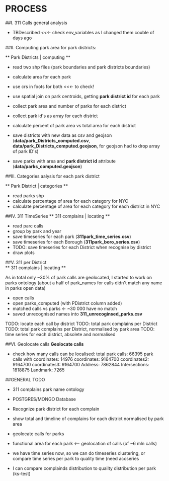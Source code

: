 PROCESS
=======
##I. 311 Calls general analysis
- TBDescribed <<<- check env_variables as I changed them couble of days ago

##II. Computing park area for park districts:

** Park Districts | computing **
- read two shp files (park boundaries and park districts boundaries)
- calculate area for each park
- use crs in foots for both  <<<- to check!
- use spatial join on park centroids, getting **park district id** for each park
- collect park area and number of parks for each district
- collect park id's as array for each district
- calculate percent of park area vs total area for each district

- save districts with new data  as csv and geojson (**data/park_Districts_computed.csv**, **data/park_Districts_computed.geojson**, for geojson had to drop array of park ID's)
- save parks with area and **park district id** attribute (**data/parks_computed.geojson**)

##III. Categories aalysis for each park district

** Park District | categories  **
- read parks shp
- calculate percentage of area for each category for NYC
- calculate percentage of area for each category for each district in NYC

##IV. 311 TimeSeries
** 311 complains | locating   **
- read parc calls
- group by park and year
- save timeseries for each park (**311park_time_series.csv**)
- save timeseries for each Borough (**311park_boro_series.csv**)
- TODO: save timeseries for each District when recognise by district
- draw plots

##V. 311 per District     
** 311 complains | locating   **

As in total only ~30% of park calls are geolocated, I started to work on parks ontology (about a half of park_names for calls didn't match any name in parks open data)

- open calls
- open parks_computed (with PDistrict column added)
- matched calls vs parks <- ~30 000 have no match
- saved unrecognised names into **311_unrecoginsed_parks.csv**

TODO: locate each call by district
TODO: total park complains per District
TODO: total park complains per District, normalised by park area
TODO: time series for each district, absolete and normalised

##VI. Geolocate calls
**Geolocate calls**
- check how many calls can be localised:
total
park calls:  66395
park calls with coordinates:  14976
coordinates:  9164700
coordinates2:  9164700
coordinates3:  9164700
Address:  7862844
Intersections:  1818875
Landmark:  7265

##GENERAL TODO

- 311 complains park name ontology
- POSTGRES/MONGO Database
- Recognize park district for each complain
- show total and timeline of complains for each district normalised by park area
- geolocate calls for parks
- functional area for each park <-- geolocation of calls (of ~6 mln calls)


- we have time series now, so we can do timeseries clustering, or compare time series per park to quality time (need accseries
- I can compare complainds distribution to quailty distribution per park (ks-test)